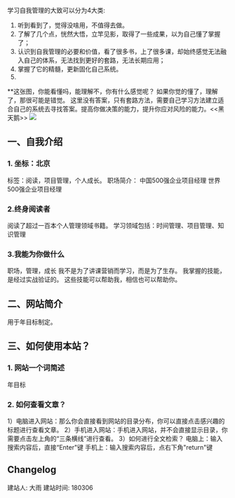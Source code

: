 学习自我管理的大致可以分为4大类:
1. 听到看到了，觉得没啥用，不值得去做。
2. 了解了几个点，恍然大悟，立竿见影，取得了一些成果，以为自己懂了掌握了；
3. 认识到自我管理的必要和价值，看了很多书，上了很多课，却始终感觉无法融入自己的体系，无法找到更好的套路，无法长期应用；
4. 掌握了它的精髓，更新固化自己系统。
5. 
**这张图，你能看懂吗，能理解不，你有什么感觉呢？
如果你觉的懂了，理解了，那很可能是错觉。
这里没有答案，只有套路方法，需要自己学习方法建立适合自己的系统去寻找答案。提高你做决策的能力，提升你应对风险的能力。\<\<黑天鹅\>\>
![][image-1]
## 一、自我介绍
### 1. 坐标：北京
标签：阅读，项目管理，个人成长。
职场简介：
中国500强企业项目经理
世界500强企业项目经理
### 2.终身阅读者
阅读了超过一百本个人管理领域书籍。
学习领域包括：时间管理、项目管理、知识管理

### 3.我能为你做什么
职场，管理，成长
我不是为了讲课营销而学习，而是为了生存。
我掌握的技能，是经过实战验证的。
这些技能可以帮助我，相信也可以帮助你。

## 二、网站简介
用于年目标制定。

## 三、如何使用本站？
### 1. 网站一个词简述
年目标

### 2. 如何查看文章？
1）电脑进入网站：那么你会直接看到网站的目录分布，你可以直接点击感兴趣的标题进行查看文章。
2）手机进入网站：手机进入网站，并不会直接显示目录，你需要点击左上角的“三条横线”进行查看。
3）如何进行全文检索？
电脑上：输入搜索内容后，直接“Enter"键
手机上：输入搜索内容后，点右下角"return"键

## Changelog
建站人: 大雨
建站时间: 180306

[image-1]:	http://p4hi9syd4.bkt.clouddn.com/2018-03-13-180313PSM.JPG